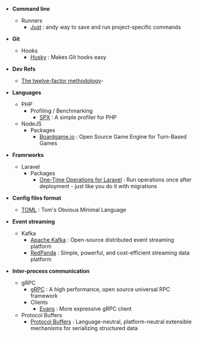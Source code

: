 - **Command line**
  - Runners
    - [Just](https://just.systems/man/en/) : andy way to save and run project-specific commands
      
- **Git**
  - Hooks
    - [Husky](https://typicode.github.io/husky/) : Makes Git hooks easy
      
- **Dev Refs**
  - [The twelve-factor methodology](https://www.12factor.net/)-
    
- **Languages**
  - PHP
    - Profiling / Benchmarking
      - [SPX](https://github.com/NoiseByNorthwest/php-spx) : A simple profiler for PHP
  - NodeJS
    - Packages
      - [Boardgame.io](https://boardgame.io/) : Open Source Game Engine for Turn-Based Games
        
- **Framrworks**
  - Laravel
    - Packages
      - [One-Time Operations for Laravel](https://github.com/TimoKoerber/laravel-one-time-operations) : Run operations once after deployment - just like you do it with migrations

- **Config files format**
  - [TOML](https://toml.io/en/) : Tom's Obvious Minimal Language
    
- **Event streaming**
  - Kafka
    - [Apache Kafka](https://kafka.apache.org/) : Open-source distributed event streaming platform
    - [RedPanda](https://redpanda.com/) : Simple, powerful, and cost-efficient streaming data platform
      
- **Inter-process communication**
  - gRPC
    - [gRPC](https://grpc.io/) : A high performance, open source universal RPC framework
    - Clients
      - [Evans](https://github.com/ktr0731/evans) : More expressive gRPC client
  - Protocol Buffers
    - [Protocol Buffers](https://protobuf.dev/) : Language-neutral, platform-neutral extensible mechanisms for serializing structured data

